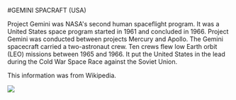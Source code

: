 #GEMINI SPACRAFT (USA)

Project Gemini was NASA's second human spaceflight program. It was a United States space program started in 1961 and concluded in 1966. Project Gemini was conducted between projects Mercury and Apollo. The Gemini spacecraft carried a two-astronaut crew. Ten crews flew low Earth orbit (LEO) missions between 1965 and 1966. It put the United States in the lead during the Cold War Space Race against the Soviet Union.

This information was from Wikipedia.



![](/images/Gemini.jpg) 
